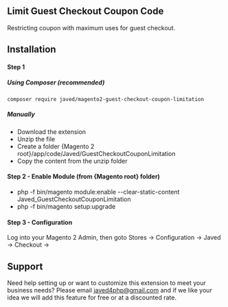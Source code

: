 ## Limit Guest Checkout Coupon Code


Restricting coupon with maximum uses for guest checkout.



## Installation

#### Step 1
##### Using Composer (recommended)
```
composer require javed/magento2-guest-checkout-coupon-limitation
```
##### Manually
 * Download the extension
 * Unzip the file
 * Create a folder {Magento 2 root}/app/code/Javed/GuestCheckoutCouponLimitation
 * Copy the content from the unzip folder

#### Step 2 - Enable Module (from {Magento root} folder)
 * php -f bin/magento module:enable --clear-static-content Javed_GuestCheckoutCouponLimitation
 * php -f bin/magento setup:upgrade
 
#### Step 3 - Configuration
 
 Log into your Magento 2 Admin, then goto Stores -> Configuration -> Javed -> Checkout ->




Support
---


Need help setting up or want to customize this extension to meet your business needs? Please email javed4php@gmail.com and if we like your idea we will add this feature for free or at a discounted rate.

